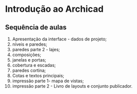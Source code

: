 # Introdução ao Archicad

## Sequência de aulas

1. Apresentação da interface - dados de projeto;
2. níveis e paredes;
3. paredes parte 2 - lajes;
4. composições;
5. janelas e portas;
6. cobertura e escadas;
7. paredes cortina;
8. Cotas e textos principais;
9. impressão parte 1- mapa de vistas;
10. impressão parte 2 - Livro de layouts e conjunto publicador.
